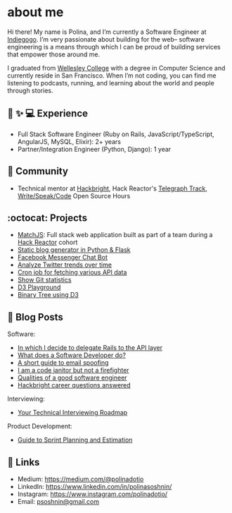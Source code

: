 # about me

Hi there! My name is Polina, and I’m currently a Software Engineer at [Indiegogo](https://www.indiegogo.com). I’m very passionate about building for the web– software engineering is a means through which I can be proud of building services that empower those around me.

I graduated from [Wellesley College](http://campaign.wellesley.edu/this-is-the-place) with a degree in Computer Science and currently reside in San Francisco. When I’m not coding, you can find me listening to podcasts, running, and learning about the world and people through stories.

## :rocket: :sparkles: :computer: Experience

- Full Stack Software Engineer (Ruby on Rails, JavaScript/TypeScript, AngularJS, MySQL, Elixir): 2+ years
- Partner/Integration Engineer (Python, Django): 1 year

## :sparkling_heart: Community 

- Technical mentor at [Hackbright](https://hackbrightacademy.com/), Hack Reactor's [Telegraph Track](https://www.hackreactor.com/telegraph-track/), [Write/Speak/Code](https://www.meetup.com/WriteSpeakCode-SFBay/) Open Source Hours

## :octocat: Projects

- [MatchJS](https://github.com/httparty/matchjs): Full stack web application built as part of a team during a [Hack Reactor](https://www.hackreactor.com/) cohort
- [Static blog generator in Python & Flask](https://github.com/polinadotio/static-blog-generator)
- [Facebook Messenger Chat Bot](https://github.com/polinadotio/fluffy)
- [Analyze Twitter trends over time](https://github.com/mks-greenfield/trendr)
- [Cron job for fetching various API data](https://github.com/mks-greenfield/cron-job)
- [Show Git statistics](https://github.com/polinadotio/git-stats)
- [D3 Playground](https://github.com/polinadotio/d3-playground)
- [Binary Tree using D3](https://github.com/polinadotio/d3-binary-tree)

## :blue_book: Blog Posts

Software:
- [In which I decide to delegate Rails to the API layer](https://medium.com/@polinadotio/in-which-i-decide-to-delegate-rails-to-the-api-layer-28f07f055d2f)
- [What does a Software Developer do?](https://medium.com/@polinadotio/what-does-a-software-developer-do-107e4c7043b9)
- [A short guide to email spoofing](https://medium.com/@polinadotio/a-short-guide-to-email-spoofing-43db6c80ed6e)
- [I am a code janitor but not a firefighter](https://medium.com/@polinadotio/i-am-a-code-janitor-but-not-a-firefighter-282b95e203c)
- [Qualities of a good software engineer](https://medium.com/@polinadotio/qualities-of-a-good-software-engineer-25e8e0cc7619)
- [Hackbright career questions answered](https://docs.google.com/document/d/14dtvfgH-eKr1GXqTFbvg-lDtDDLEJLLuz-mh21aGQEY/edit?usp=sharing)

Interviewing:
 - [Your Technical Interviewing Roadmap](https://medium.com/@polinadotio/your-technical-interviewing-roadmap-14ead29c468d)
 
Product Development:
 - [Guide to Sprint Planning and Estimation](https://medium.com/@polinadotio/sprint-planning-1e8f19a0b86a)

## :link: Links

- Medium: https://medium.com/@polinadotio
- LinkedIn: https://www.linkedin.com/in/polinasoshnin/
- Instagram: https://www.instagram.com/polinadotio/
- Email: psoshnin@gmail.com



